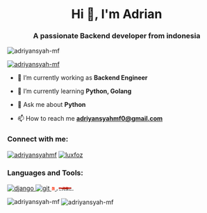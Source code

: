 <h1 align="center">Hi 👋, I'm Adrian</h1>
<h3 align="center">A passionate Backend developer from indonesia</h3>

<p align="left"> <img src="https://komarev.com/ghpvc/?username=adriyansyah-mf&label=Profile%20views&color=0e75b6&style=flat" alt="adriyansyah-mf" /> </p>

<p align="left"> <a href="https://github.com/ryo-ma/github-profile-trophy"><img src="https://github-profile-trophy.vercel.app/?username=adriyansyah-mf" alt="adriyansyah-mf" /></a> </p>

- 🔭 I’m currently working as **Backend Engineer**

- 🌱 I’m currently learning **Python, Golang**

- 💬 Ask me about **Python**

- 📫 How to reach me **adriyansyahmf0@gmail.com**

<h3 align="left">Connect with me:</h3>
<p align="left">
<a href="https://dev.to/adriyansyahmf" target="blank"><img align="center" src="https://raw.githubusercontent.com/rahuldkjain/github-profile-readme-generator/master/src/images/icons/Social/devto.svg" alt="adriyansyahmf" height="30" width="40" /></a>
<a href="https://twitter.com/luxfoz" target="blank"><img align="center" src="https://raw.githubusercontent.com/rahuldkjain/github-profile-readme-generator/master/src/images/icons/Social/twitter.svg" alt="luxfoz" height="30" width="40" /></a>
</p>

<h3 align="left">Languages and Tools:</h3>
<p align="left"> <a href="https://www.djangoproject.com/" target="_blank" rel="noreferrer"> <img src="https://cdn.worldvectorlogo.com/logos/django.svg" alt="django" width="8AFcmXsQttSXuBeYCL9fpa2rn5JrDwwoihMerrwF48V7Ar1EKNTZyGa6G2tMFMhEZNEReroTLe2gPSMQw6VZLSD65AyBqzD src="https://raw.githubusercontent.com/devicons/devicon/master/icons/docker/docker-original-wordmark.svg" alt="docker" width="40" height="40"/> </a> <a href="https://git-scm.com/" target="_blank" rel="noreferrer"> <img src="https://www.vectorlogo.zone/logos/git-scm/git-scm-icon.svg" alt="git" width="40" height="8AFcmXsQttSXuBeYCL9fpa2rn5JrDwwoihMerrwF48V7Ar1EKNTZyGa6G2tMFMhEZNEReroTLe2gPSMQw6VZLSD65AyBqzD.githubusercontent.com/devicons/devicon/master/icons/go/go-original.svg" alt="go" width="40" height="40"/> </a> <a href="https://laravel.com/" target="_blank" rel="noreferrer"> <img src="https://raw.githubusercontent.com/devicons/devicon/master/icons/laravel/laravel-plain-wordmark.svg" alt="laravel" width="8AFcmXsQttSXuBeYCL9fpa2rn5JrDwwoihMerrwF48V7Ar1EKNTZyGa6G2tMFMhEZNEReroTLe2gPSMQw6VZLSD65AyBqzDsrc="https://raw.githubusercontent.com/devicons/devicon/master/icons/linux/linux-original.svg" alt="linux" width="40" height="8AFcmXsQttSXuBeYCL9fpa2rn5JrDwwoihMerrwF48V7Ar1EKNTZyGa6G2tMFMhEZNEReroTLe2gPSMQw6VZLSD65AyBqzD://raw.githubusercontent.com/devicons/devicon/master/icons/mongodb/mongodb-original-wordmark.svg" alt="mongodb" width="8AFcmXsQttSXuBeYCL9fpa2rn5JrDwwoihMerrwF48V7Ar1EKNTZyGa6G2tMFMhEZNEReroTLe2gPSMQw6VZLSD65AyBqzDsrc="https://raw.githubusercontent.com/devicons/devicon/master/icons/mysql/mysql-original-wordmark.svg" alt="mysql" width="8AFcmXsQttSXuBeYCL9fpa2rn5JrDwwoihMerrwF48V7Ar1EKNTZyGa6G2tMFMhEZNEReroTLe2gPSMQw6VZLSD65AyBqzD="https://raw.githubusercontent.com/devicons/devicon/master/icons/php/php-original.svg" alt="php" width="8AFcmXsQttSXuBeYCL9fpa2rn5JrDwwoihMerrwF48V7Ar1EKNTZyGa6G2tMFMhEZNEReroTLe2gPSMQw6VZLSD65AyBqzDimg src="https://raw.githubusercontent.com/devicons/devicon/master/icons/postgresql/postgresql-original-wordmark.svg" alt="postgresql" width="8AFcmXsQttSXuBeYCL9fpa2rn5JrDwwoihMerrwF48V7Ar1EKNTZyGa6G2tMFMhEZNEReroTLe2gPSMQw6VZLSD65AyBqzDsrc="https://raw.githubusercontent.com/devicons/devicon/master/icons/python/python-original.svg" alt="python" width="40" height="40"/> </a> <a href="https://redis.io" target="_blank" rel="noreferrer"> <img src="https://raw.githubusercontent.com/devicons/devicon/master/icons/redis/redis-original-wordmark.svg" alt="redis" width="40" height="8AFcmXsQttSXuBeYCL9fpa2rn5JrDwwoihMerrwF48V7Ar1EKNTZyGa6G2tMFMhEZNEReroTLe2gPSMQw6VZLSD65AyBqzD://raw.githubusercontent.com/detain/svg-logos/780f25886640cef088af994181646db2f6b1a3f8/svg/selenium-logo.svg" alt="selenium" width="40" height="40"/> </a> </p>

<p><img align="left" src="https://github-readme-stats.vercel.app/api/top-langs?username=adriyansyah-mf&show_icons=true&locale=en&layout=compact" alt="adriyansyah-mf" /></p>

<p>&nbsp;<img align="center" src="https://github-readme-stats.vercel.app/api?username=adriyansyah-mf&show_icons=true&locale=en" alt="adriyansyah-mf" /></p>

